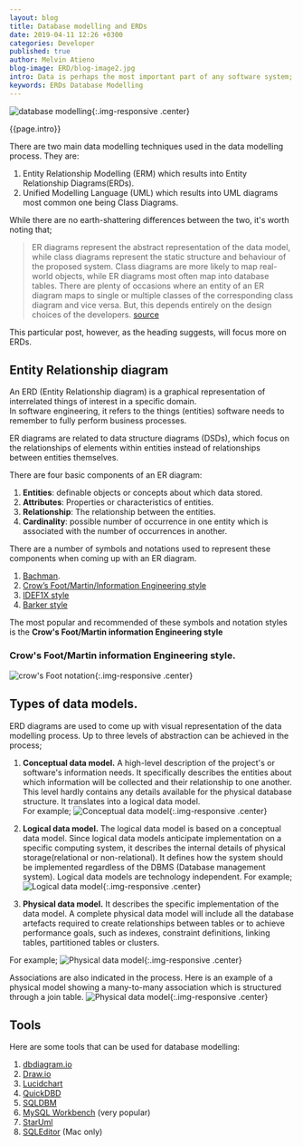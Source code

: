 ```yaml
---
layout: blog
title: Database modelling and ERDs
date: 2019-04-11 12:26 +0300
categories: Developer
published: true
author: Melvin Atieno
blog-image: ERD/blog-image2.jpg
intro: Data is perhaps the most important part of any software system; And it lives in a database. A database can be defined as a system in which data is stored in an organized format to allow analysis, easy-access, manipulation and, if necessary, augmentation. In order to come up with a database system that meets all the needs of a system, software developers take on a process commonly referred to as database modelling. This process involves defining and analysing a system’s data requirements, determining what information is needed and how it will be organized or accessed and ultimately coming up with a visual architecture of the intended database for development.
keywords: ERDs Database Modelling 
---
```


![database modelling](/assets/images/blog/{{page.blog-image}}){:.img-responsive .center}

{{page.intro}}

There are two main data modelling techniques used in the data modelling process. They are:

1. Entity Relationship Modelling (ERM) which results into Entity Relationship Diagrams(ERDs).
2. Unified Modelling Language (UML) which results into UML diagrams most common one being Class Diagrams.

While there are no earth-shattering differences between the two, it's worth noting that;
>ER diagrams represent the abstract representation of the data model, while class diagrams represent the static structure and behaviour of the proposed system. Class diagrams are more likely to map real-world objects, while ER diagrams most often map into database tables. There are plenty of occasions where an entity of an ER diagram maps to single or multiple classes of the corresponding class diagram and vice versa. But, this depends entirely on the design choices of the developers.
[source](https://www.differencebetween.com/difference-between-er-diagram-and-vs-class-diagram/)

This particular post, however, as the heading suggests, will focus more on ERDs.

## Entity Relationship diagram

An ERD (Entity Relationship diagram) is a graphical representation of interrelated things of interest in a specific domain.  
In software engineering, it refers to the things (entities) software needs to remember to fully perform business processes.  

ER diagrams are related to data structure diagrams (DSDs), which focus on the relationships of elements within entities instead of relationships between entities themselves.

There are four basic components of an ER diagram:

1. **Entities**: definable objects or concepts about which data stored.
2. **Attributes**: Properties or characteristics of entities.
3. **Relationship**: The relationship between the entities.
4. **Cardinality**: possible number of occurrence in one entity which is associated with the number of occurrences in another.

There are a number of symbols and notations used to represent these components when coming up with an ER diagram.

1. [Bachman](https://en.wikipedia.org/wiki/Data_structure_diagram#Bachman_diagram).
2. [Crow’s Foot/Martin/Information Engineering style](https://en.wikipedia.org/wiki/Entity%E2%80%93relationship_model#Crow's_foot_notation)
3. [IDEF1X style](https://en.wikipedia.org/wiki/IDEF1X)
4. [Barker style](https://en.wikipedia.org/wiki/Barker%27s_notation)

The most popular and recommended of these symbols and notation styles is the **Crow's Foot/Martin information Engineering style**

### Crow's Foot/Martin information Engineering style.

![crow's Foot notation](/assets/images/blog/ERD/Crows-Foot-notation-symbols.jpg){:.img-responsive .center}

## Types of data models.

ERD diagrams are used to come up with visual representation of the data modelling process. Up to three levels of abstraction can be achieved in the process;

1. **Conceptual data model.** A high-level description of the project's or software's information needs. It specifically describes the entities about which information will be collected and their relationship to one another. This level hardly contains any details available for the physical database structure. It translates into a logical data model.  
For example;
![Conceptual data model](/assets/images/blog/ERD/cdm.png){:.img-responsive .center}
1. **Logical data model.** The logical data model is based on a conceptual data model. Since logical data models anticipate implementation on a specific computing system, it describes the internal details of physical storage(relational or non-relational). It defines how the system should be implemented regardless of the DBMS (Database management system). Logical data models are technology independent.
For example;
![Logical data model](/assets/images/blog/ERD/ldm.png){:.img-responsive .center}

1. **Physical data model.** It describes the specific implementation of the data model. A complete physical data model will include all the database artefacts required to create relationships between tables or to achieve performance goals, such as indexes, constraint definitions, linking tables, partitioned tables or clusters.

For example;
![Physical data model](/assets/images/blog/ERD/pdm.png){:.img-responsive .center}

Associations are also indicated in the process. Here is an example of a physical model showing a many-to-many association which is structured through a join table.
![Physical data model](/assets/images/blog/ERD/pdm(association).png){:.img-responsive .center}

## Tools

Here are some tools that can be used for database modelling:

1. [dbdiagram.io](https://dbdiagram.io/home)
2. [Draw.io](https://www.draw.io/)
3. [Lucidchart](https://www.lucidchart.com)
4. [QuickDBD](https://www.quickdatabasediagrams.com/)
5. [SQLDBM](https://sqldbm.com/Home/)
6. [MySQL Workbench](https://www.mysql.com/products/workbench/) (very popular)
7. [StarUml](http://staruml.io/)
8. [SQLEditor](https://www.malcolmhardie.com/sqleditor/) (Mac only)
